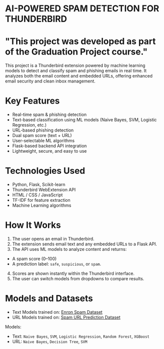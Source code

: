 # AI-POWERED SPAM DETECTION FOR THUNDERBIRD
# "This project was developed as part of the Graduation Project course."

This project is a Thunderbird extension powered by machine learning models to detect and classify spam and phishing emails in real time. It analyzes both the email content and embedded URLs, offering enhanced email security and clean inbox management.

# Key Features

- Real-time spam & phishing detection
- Text-based classification using ML models (Naive Bayes, SVM, Logistic Regression, etc.)
- URL-based phishing detection
- Dual spam score (text + URL)
- User-selectable ML algorithms
- Flask-based backend API integration
- Lightweight, secure, and easy to use

# Technologies Used

- Python, Flask, Scikit-learn
- Thunderbird WebExtension API
- HTML / CSS / JavaScript
- TF-IDF for feature extraction
- Machine Learning algorithms

# How It Works

1. The user opens an email in Thunderbird.
2. The extension sends email text and any embedded URLs to a Flask API.
3.  The API uses ML models to analyze content and returns:
   - A spam score (0–100)
   - A prediction label: `safe`, `suspicious`, or `spam`.
4. Scores are shown instantly within the Thunderbird interface.
5. The user can switch models from dropdowns to compare results.

# Models and Datasets

- Text Models trained on: [Enron Spam Dataset](https://www.kaggle.com/datasets/marcelwiechmann/enron-spam-data)
- URL Models trained on: [Spam URL Prediction Dataset](https://www.kaggle.com/datasets/shivamb/spam-url-prediction)

Models:
- Text: `Naive Bayes`, `SVM`, `Logistic Regression`, `Random Forest`, `XGBoost`
- URL: `Naive Bayes`, `Decision Tree`, `SVM`

